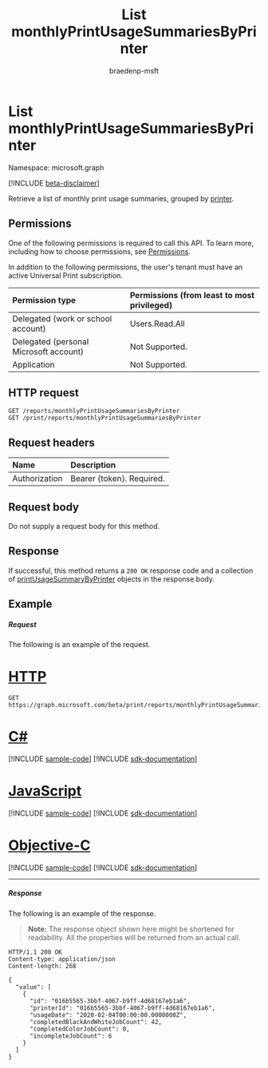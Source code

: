 ﻿---
title: List monthlyPrintUsageSummariesByPrinter
description: Retrieve a list of monthly print usage summaries, grouped by printer.
author: braedenp-msft
localization_priority: Normal
ms.prod: universal-print
doc_type: apiPageType
---

# List monthlyPrintUsageSummariesByPrinter

Namespace: microsoft.graph

[!INCLUDE [beta-disclaimer](../../includes/beta-disclaimer.md)]

Retrieve a list of monthly print usage summaries, grouped by [printer](../resources/printer.md).

## Permissions

One of the following permissions is required to call this API. To learn more, including how to choose permissions, see [Permissions](/graph/permissions-reference).

In addition to the following permissions, the user's tenant must have an active Universal Print subscription.

| Permission type                        | Permissions (from least to most privileged) |
| :------------------------------------- | :------------------------------------------ |
| Delegated (work or school account)     | Users.Read.All                              |
| Delegated (personal Microsoft account) | Not Supported.                              |
| Application                            | Not Supported.                              |

## HTTP request

<!-- { "blockType": "ignored" } -->

```http
GET /reports/monthlyPrintUsageSummariesByPrinter
GET /print/reports/monthlyPrintUsageSummariesByPrinter
```

## Request headers

| Name          | Description               |
| :------------ | :------------------------ |
| Authorization | Bearer {token}. Required. |

## Request body

Do not supply a request body for this method.

## Response

If successful, this method returns a `200 OK` response code and a collection of [printUsageSummaryByPrinter](../resources/printusagesummarybyprinter.md) objects in the response body.

## Example

##### Request

The following is an example of the request.

# [HTTP](#tab/http)

<!-- {
  "blockType": "request",
  "name": "get_endpoints"
}-->

```msgraph-interactive
GET https://graph.microsoft.com/beta/print/reports/monthlyPrintUsageSummariesByPrinter
```

# [C#](#tab/csharp)

[!INCLUDE [sample-code](../includes/snippets/csharp/get-endpoints-csharp-snippets.md)]
[!INCLUDE [sdk-documentation](../includes/snippets/snippets-sdk-documentation-link.md)]

# [JavaScript](#tab/javascript)

[!INCLUDE [sample-code](../includes/snippets/javascript/get-endpoints-javascript-snippets.md)]
[!INCLUDE [sdk-documentation](../includes/snippets/snippets-sdk-documentation-link.md)]

# [Objective-C](#tab/objc)

[!INCLUDE [sample-code](../includes/snippets/objc/get-endpoints-objc-snippets.md)]
[!INCLUDE [sdk-documentation](../includes/snippets/snippets-sdk-documentation-link.md)]

---

##### Response

The following is an example of the response.
>**Note:** The response object shown here might be shortened for readability. All the properties will be returned from an actual call.

<!-- {
  "blockType": "response",
  "truncated": true,
  "@odata.type": "microsoft.graph.printUsageSummaryByPrinter",
  "isCollection": true
} -->

```http
HTTP/1.1 200 OK
Content-type: application/json
Content-length: 268

{
  "value": [
    {
      "id": "016b5565-3bbf-4067-b9ff-4d68167eb1a6",
      "printerId": "016b5565-3bbf-4067-b9ff-4d68167eb1a6",
      "usageDate": "2020-02-04T00:00:00.0000000Z",
      "completedBlackAndWhiteJobCount": 42,
      "completedColorJobCount": 0,
      "incompleteJobCount": 6
    }
  ]
}
```

<!-- uuid: 8fcb5dbc-d5aa-4681-8e31-b001d5168d79
2015-10-25 14:57:30 UTC -->

<!-- {
  "type": "#page.annotation",
  "description": "List monthlyPrintUsageSummariesByPrinter",
  "keywords": "",
  "section": "documentation",
  "tocPath": ""
}-->
